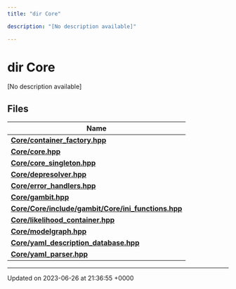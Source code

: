 ```yaml
---
title: "dir Core"

description: "[No description available]"

---
```


# dir Core

[No description available]

## Files

| Name           |
| -------------- |
| **[Core/container_factory.hpp](/documentation/code/files/container__factory_8hpp/#file-core-container-factory-hpp)**  |
| **[Core/core.hpp](/documentation/code/files/core_8hpp/#file-core-core-hpp)**  |
| **[Core/core_singleton.hpp](/documentation/code/files/core__singleton_8hpp/#file-core-core-singleton-hpp)**  |
| **[Core/depresolver.hpp](/documentation/code/files/depresolver_8hpp/#file-core-depresolver-hpp)**  |
| **[Core/error_handlers.hpp](/documentation/code/files/error__handlers_8hpp/#file-core-error-handlers-hpp)**  |
| **[Core/gambit.hpp](/documentation/code/files/gambit_8hpp/#file-core-gambit-hpp)**  |
| **[Core/Core/include/gambit/Core/ini_functions.hpp](/documentation/code/files/core_2include_2gambit_2core_2ini__functions_8hpp/#file-core-core-include-gambit-core-ini-functions-hpp)**  |
| **[Core/likelihood_container.hpp](/documentation/code/files/likelihood__container_8hpp/#file-core-likelihood-container-hpp)**  |
| **[Core/modelgraph.hpp](/documentation/code/files/modelgraph_8hpp/#file-core-modelgraph-hpp)**  |
| **[Core/yaml_description_database.hpp](/documentation/code/files/yaml__description__database_8hpp/#file-core-yaml-description-database-hpp)**  |
| **[Core/yaml_parser.hpp](/documentation/code/files/yaml__parser_8hpp/#file-core-yaml-parser-hpp)**  |






-------------------------------

Updated on 2023-06-26 at 21:36:55 +0000
